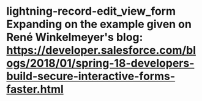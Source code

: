 # lightning-record-edit_view_form Expanding on the example given on René Winkelmeyer's blog: https://developer.salesforce.com/blogs/2018/01/spring-18-developers-build-secure-interactive-forms-faster.html

